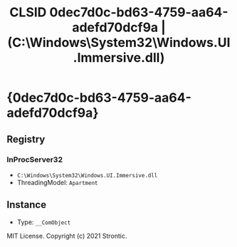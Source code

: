 ﻿---
title: "CLSID 0dec7d0c-bd63-4759-aa64-adefd70dcf9a | (C:\\Windows\\System32\\Windows.UI.Immersive.dll)"
excerpt: What is COM-Object CLSID 0dec7d0c-bd63-4759-aa64-adefd70dcf9a?
---

# {0dec7d0c-bd63-4759-aa64-adefd70dcf9a}


## Registry


### InProcServer32

* `C:\Windows\System32\Windows.UI.Immersive.dll`
* ThreadingModel: `Apartment`

## Instance

* Type: `__ComObject`

MIT License. Copyright (c) 2021 Strontic.


